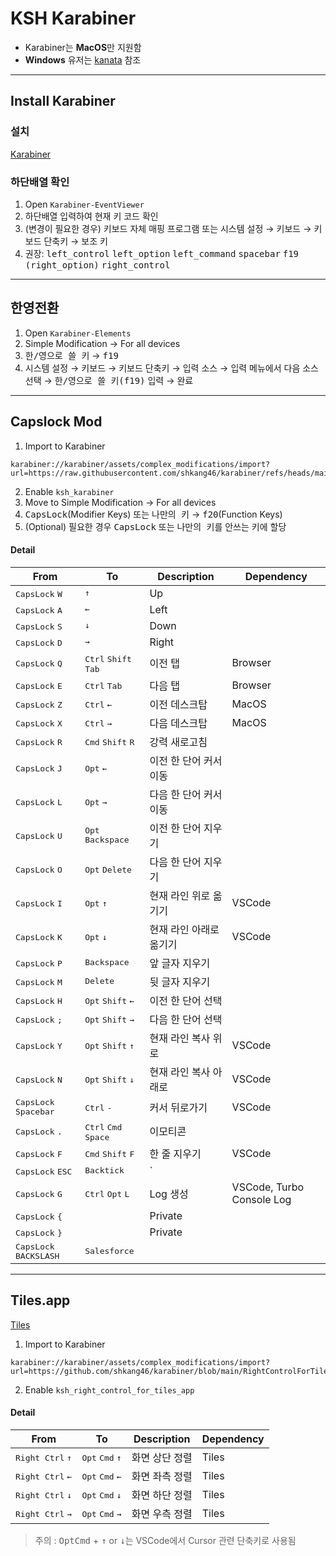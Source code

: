 # KSH Karabiner

-   Karabiner는 <strong>MacOS</strong>만 지원함
-   <strong>Windows</strong> 유저는 [kanata](https://github.com/jtroo/kanata) 참조

---

## Install Karabiner

### 설치

[Karabiner](https://karabiner-elements.pqrs.org/)

### 하단배열 확인

1. Open `Karabiner-EventViewer`
2. 하단배열 입력하여 현재 키 코드 확인
3. (변경이 필요한 경우) 키보드 자체 매핑 프로그램
   또는 시스템 설정 → 키보드 → 키보드 단축키 → 보조 키
4. 권장: <kbd>left_control</kbd> <kbd>left_option</kbd> <kbd>left_command</kbd> <kbd>spacebar</kbd> <kbd>f19</kbd> <kbd>(right_option)</kbd> <kbd>right_control<kbd>

---

## 한영전환

1. Open `Karabiner-Elements`
2. Simple Modification → For all devices
3. <kbd>한/영으로 쓸 키</kbd> → <kbd>f19</kbd>
4. 시스템 설정 → 키보드 → 키보드 단축키 → 입력 소스 → 입력 메뉴에서 다음 소스 선택 → <kbd>한/영으로 쓸 키(f19)</kbd> 입력 → 완료

---

## Capslock Mod

1. Import to Karabiner

```
karabiner://karabiner/assets/complex_modifications/import?url=https://raw.githubusercontent.com/shkang46/karabiner/refs/heads/main/ksh_karabiner.json
```

2. Enable `ksh_karabiner`
3. Move to Simple Modification → For all devices
4. <kbd>CapsLock</kbd>(Modifier Keys) 또는 <kbd>나만의 키</kbd> → <kbd>f20</kbd>(Function Keys)
5. (Optional) 필요한 경우 <kbd>CapsLock</kbd> 또는 <kbd>나만의 키</kbd>를 안쓰는 키에 할당

#### Detail

| From                                     | To                                                                                                                       | Description             | Dependency                |
| ---------------------------------------- | ------------------------------------------------------------------------------------------------------------------------ | ----------------------- | ------------------------- |
| <kbd>CapsLock</kbd> <kbd>W</kbd>         | <kbd>↑</kbd>                                                                                                             | Up                      |                           |
| <kbd>CapsLock</kbd> <kbd>A</kbd>         | <kbd>←</kbd>                                                                                                             | Left                    |                           |
| <kbd>CapsLock</kbd> <kbd>S</kbd>         | <kbd>↓</kbd>                                                                                                             | Down                    |                           |
| <kbd>CapsLock</kbd> <kbd>D</kbd>         | <kbd>→</kbd>                                                                                                             | Right                   |                           |
| <kbd>CapsLock</kbd> <kbd>Q</kbd>         | <kbd>Ctrl</kbd> <kbd>Shift</kbd> <kbd>Tab</kbd>                                                                          | 이전 탭                 | Browser                   |
| <kbd>CapsLock</kbd> <kbd>E</kbd>         | <kbd>Ctrl</kbd> <kbd>Tab</kbd>                                                                                           | 다음 탭                 | Browser                   |
| <kbd>CapsLock</kbd> <kbd>Z</kbd>         | <kbd>Ctrl</kbd> <kbd>←</kbd>                                                                                             | 이전 데스크탑           | MacOS                     |
| <kbd>CapsLock</kbd> <kbd>X</kbd>         | <kbd>Ctrl</kbd> <kbd>→</kbd>                                                                                             | 다음 데스크탑           | MacOS                     |
| <kbd>CapsLock</kbd> <kbd>R</kbd>         | <kbd>Cmd</kbd> <kbd>Shift</kbd> <kbd>R</kbd>                                                                             | 강력 새로고침           |                           |
| <kbd>CapsLock</kbd> <kbd>J</kbd>         | <kbd>Opt</kbd> <kbd>←</kbd>                                                                                              | 이전 한 단어 커서 이동  |                           |
| <kbd>CapsLock</kbd> <kbd>L</kbd>         | <kbd>Opt</kbd> <kbd>→</kbd>                                                                                              | 다음 한 단어 커서 이동  |                           |
| <kbd>CapsLock</kbd> <kbd>U</kbd>         | <kbd>Opt</kbd> <kbd>Backspace</kbd>                                                                                      | 이전 한 단어 지우기     |                           |
| <kbd>CapsLock</kbd> <kbd>O</kbd>         | <kbd>Opt</kbd> <kbd>Delete</kbd>                                                                                         | 다음 한 단어 지우기     |                           |
| <kbd>CapsLock</kbd> <kbd>I</kbd>         | <kbd>Opt</kbd> <kbd>↑</kbd>                                                                                              | 현재 라인 위로 옮기기   | VSCode                    |
| <kbd>CapsLock</kbd> <kbd>K</kbd>         | <kbd>Opt</kbd> <kbd>↓</kbd>                                                                                              | 현재 라인 아래로 옮기기 | VSCode                    |
| <kbd>CapsLock</kbd> <kbd>P</kbd>         | <kbd>Backspace</kbd>                                                                                                     | 앞 글자 지우기          |                           |
| <kbd>CapsLock</kbd> <kbd>M</kbd>         | <kbd>Delete</kbd>                                                                                                        | 뒷 글자 지우기          |                           |
| <kbd>CapsLock</kbd> <kbd>H</kbd>         | <kbd>Opt</kbd> <kbd>Shift</kbd> <kbd>←</kbd>                                                                             | 이전 한 단어 선택       |                           |
| <kbd>CapsLock</kbd> <kbd>;</kbd>         | <kbd>Opt</kbd> <kbd>Shift</kbd> <kbd>→</kbd>                                                                             | 다음 한 단어 선택       |                           |
| <kbd>CapsLock</kbd> <kbd>Y</kbd>         | <kbd>Opt</kbd> <kbd>Shift</kbd> <kbd>↑</kbd>                                                                             | 현재 라인 복사 위로     | VSCode                    |
| <kbd>CapsLock</kbd> <kbd>N</kbd>         | <kbd>Opt</kbd> <kbd>Shift</kbd> <kbd>↓</kbd>                                                                             | 현재 라인 복사 아래로   | VSCode                    |
| <kbd>CapsLock</kbd> <kbd>Spacebar</kbd>  | <kbd>Ctrl</kbd> <kbd>-</kbd>                                                                                             | 커서 뒤로가기           | VSCode                    |
| <kbd>CapsLock</kbd> <kbd>.</kbd>         | <kbd>Ctrl</kbd> <kbd>Cmd</kbd> <kbd>Space</kbd>                                                                          | 이모티콘                |                           |
| <kbd>CapsLock</kbd> <kbd>F</kbd>         | <kbd>Cmd</kbd> <kbd>Shift</kbd> <kbd>F</kbd>                                                                             | 한 줄 지우기            | VSCode                    |
| <kbd>CapsLock</kbd> <kbd>ESC</kbd>       | <kbd>Backtick</kbd> </kbd>                                                                                               | `                       |                           |
| <kbd>CapsLock</kbd> <kbd>G</kbd>         | <kbd>Ctrl</kbd> <kbd>Opt</kbd> <kbd>L</kbd>                                                                              | Log 생성                | VSCode, Turbo Console Log |
| <kbd>CapsLock</kbd> <kbd>{</kbd>         |                                                                                                                          | Private                 |                           |
| <kbd>CapsLock</kbd> <kbd>}</kbd>         |                                                                                                                          | Private                 |                           |
| <kbd>CapsLock</kbd> <kbd>BACKSLASH</kbd> | <kbd>S</kbd><kbd>a</kbd><kbd>l</kbd><kbd>e</kbd><kbd>s</kbd><kbd>f</kbd><kbd>o</kbd><kbd>r</kbd><kbd>c</kbd><kbd>e</kbd> |                         |                           |

---

## Tiles.app

[Tiles](https://freemacsoft.net/tiles/)

1. Import to Karabiner

```
karabiner://karabiner/assets/complex_modifications/import?url=https://github.com/shkang46/karabiner/blob/main/RightControlForTilesApp.json
```

2. Enable `ksh_right_control_for_tiles_app`

#### Detail

| From                               | To                                         | Description    | Dependency |
| ---------------------------------- | ------------------------------------------ | -------------- | ---------- |
| <kbd>Right Ctrl</kbd> <kbd>↑</kbd> | <kbd>Opt</kbd> <kbd>Cmd</kbd> <kbd>↑</kbd> | 화면 상단 정렬 | Tiles      |
| <kbd>Right Ctrl</kbd> <kbd>←</kbd> | <kbd>Opt</kbd> <kbd>Cmd</kbd> <kbd>←</kbd> | 화면 좌측 정렬 | Tiles      |
| <kbd>Right Ctrl</kbd> <kbd>↓</kbd> | <kbd>Opt</kbd> <kbd>Cmd</kbd> <kbd>↓</kbd> | 화면 하단 정렬 | Tiles      |
| <kbd>Right Ctrl</kbd> <kbd>→</kbd> | <kbd>Opt</kbd> <kbd>Cmd</kbd> <kbd>→</kbd> | 화면 우측 정렬 | Tiles      |

> 주의 : <kbd>Opt</kbd><kbd>Cmd</kbd> + <kbd>↑</kbd> or <kbd>↓</kbd>는 VSCode에서 Cursor 관련 단축키로 사용됨
